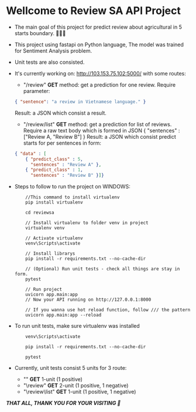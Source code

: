 # Wellcome to Review SA API Project

- The main goal of this project for predict review about agricultural in 5 starts boundary. :melon::ear_of_rice::grapes:
- This project using fastapi on Python language, The model was trained for Sentiment Analysis problem.
- Unit tests are also consisted.

- It's currently working on: http://103.153.75.102:5000/ with some routes:
    - "/review" **GET** method: get a prediction for one review.
     Require parameter:
     ```JSON
     { "sentence": "a review in Vietnamese language." }
     ```
     Result: a JSON which consist a result.
    - "/review/list" **GET** method: get a prediction for list of reviews.
      Require a raw text body which is formed in JSON { "sentences" : ["Review A, "Review B"] }
      Result: a JSON which consist predict starts for per sentences in form: 
    ```JSON
    { "data" : [
        { "predict_class" : 5,
          "sentences" : "Review A" },
        { "predict_class" : 1,
          "sentences" : "Review B" }]}
    ```

- Steps to follow to run the project on WINDOWS:
    ```
        //This command to install virtualenv
        pip install virtualenv
        
        cd reviewsa

        // Install virtualenv to folder venv in project
        virtualenv venv

        // Activate virtualenv
        venv\Scripts\activate

        // Install librarys
        pip install -r requirements.txt --no-cache-dir
        
        // (Optional) Run unit tests - check all things are stay in form.
        pytest
        
        // Run project
        uvicorn app.main:app
        // Now your API running on http://127.0.0.1:8000

        // If you wanna use hot reload function, follow /// the pattern
        uvicorn app.main:app --reload
    ```   
 
 - To run unit tests, make sure virtualenv was installed
    ```
        venv\Scripts\activate
        
        pip install -r requirements.txt --no-cache-dir
        
        pytest
    ```
- Currently, unit tests consist 5 units for 3 route:
    - "\" **GET** 1-unit (1 positive)
    - "\review" **GET** 2-unit (1 positive, 1 negative)
    - "\review\list" **GET** 1-unit (1 positive, 1 negative)
 

***THAT ALL, THANK YOU FOR YOUR VISITING :slightly_smiling_face:***
